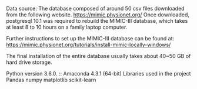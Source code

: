 Data source: 
The database composed of around 50 csv files downloaded from the following website. 
https://mimic.physionet.org/
Once downloaded, postgresql 10.1 was required to rebuild the MIMIC-III database, which takes at least 8 to 10 hours on a family laptop computer.

Further instructions to set up the MIMIC-III database can be found at:
https://mimic.physionet.org/tutorials/install-mimic-locally-windows/

The final installation of the entire database usually takes about 40~50 GB of hard drive storage.

Python version 3.6.0. :: Amaconda 4.3.1 (64-bit)
Libraries used in the project
Pandas
numpy
matplotlib
scikit-learn


